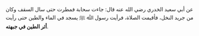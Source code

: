 عن أبي سعيد الخدري رضي الله عنه قال: جاءت سحابة فمطرت حتى سال السقف وكان من جريد النخل، فأقيمت الصلاة، فرأيت رسول ﷲ ﷺ يسجد في الماء والطين حتى رأيت **أثر الطين في جبهته**.